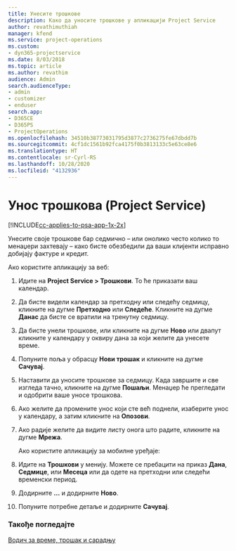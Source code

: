 ```yaml
---
title: Унесите трошкове
description: Како да уносите трошкове у апликацији Project Service
author: revathimuthiah
manager: kfend
ms.service: project-operations
ms.custom:
- dyn365-projectservice
ms.date: 8/03/2018
ms.topic: article
ms.author: revathim
audience: Admin
search.audienceType:
- admin
- customizer
- enduser
search.app:
- D365CE
- D365PS
- ProjectOperations
ms.openlocfilehash: 34510b38773031795d3877c2736275fe67dbdd7b
ms.sourcegitcommit: 4cf1dc1561b92fca4175f0b3813133c5e63ce8e6
ms.translationtype: HT
ms.contentlocale: sr-Cyrl-RS
ms.lasthandoff: 10/28/2020
ms.locfileid: "4132936"
---
```

# <a name="enter-expenses-project-service"></a>Унос трошкова (Project Service)

[!INCLUDE[cc-applies-to-psa-app-1x-2x](../includes/cc-applies-to-psa-app-1x-2x.md)]

Унесите своје трошкове бар седмично – или онолико често колико то менаџери захтевају – како бисте обезбедили да ваши клијенти исправно добијају фактуре и кредит.  
  
 Ако користите апликацију за веб:  
  
1. Идите на **Project Service > Трошкови**. То ће приказати ваш календар.  
  
2. Да бисте видели календар за претходну или следећу седмицу, кликните на дугме **Претходно** или **Следеће**. Кликните на дугме **Данас** да бисте се вратили на тренутну седмицу.  
  
3. Да бисте унели трошкове, или кликните на дугме **Ново** или двапут кликните у календару у оквиру дана за који желите да унесете време.  
  
4. Попуните поља у обрасцу **Нови трошак** и кликните на дугме **Сачувај**.  
  
5. Наставити да уносите трошкове за седмицу. Када завршите и све изгледа тачно, кликните на дугме **Пошаљи**. Менаџер ће прегледати и одобрити ваше уносе трошкова.  
  
6. Ако желите да промените унос који сте већ поднели, изаберите унос у календару, а затим кликните на **Опозови**.  
  
7. Ако радије желите да видите листу онога што радите, кликните на дугме **Мрежа**.  
  
   Ако користите апликацију за мобилне уређаје:  
  
8. Идите на **Трошкови** у менију.     Можете се пребацити на приказ **Дана**, **Седмице**, или **Месеца** или да одете на претходни или следећи временски период.  
  
9. Додирните **…** и додирните **Ново**.  
  
10. Попуните потребне детаље и додирните **Сачувај**.  
  
### <a name="see-also"></a>Такође погледајте  
 [Водич за време, трошак и сарадњу](../psa/time-expense-collaboration-guide.md)
